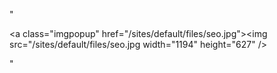 "<p><a class=\"imgpopup\" href=\"/sites/default/files/seo.jpg\"><img src=\"/sites/default/files/seo.jpg width=\"1194\" height=\"627\" /></a></p> "